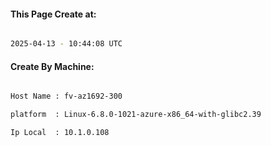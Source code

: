 
   
#### This Page Create at:

```bash

2025-04-13 - 10:44:08 UTC

```

#### Create By Machine:

```bash

Host Name : fv-az1692-300

platform  : Linux-6.8.0-1021-azure-x86_64-with-glibc2.39

Ip Local  : 10.1.0.108

```

